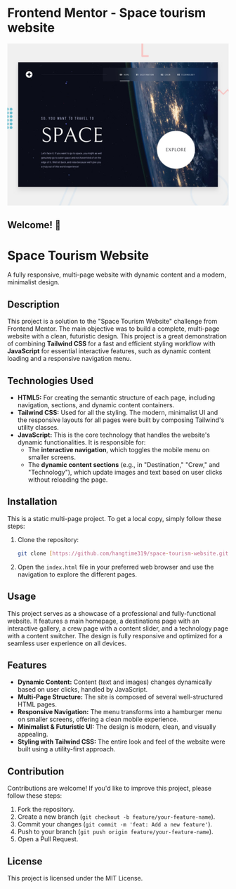 # Frontend Mentor - Space tourism website

![Design preview for the Space tourism website coding challenge](./preview.jpg)

## Welcome! 👋

# Space Tourism Website

A fully responsive, multi-page website with dynamic content and a modern, minimalist design.

## Description

This project is a solution to the "Space Tourism Website" challenge from Frontend Mentor. The main objective was to build a complete, multi-page website with a clean, futuristic design. This project is a great demonstration of combining **Tailwind CSS** for a fast and efficient styling workflow with **JavaScript** for essential interactive features, such as dynamic content loading and a responsive navigation menu.

## Technologies Used

* **HTML5:** For creating the semantic structure of each page, including navigation, sections, and dynamic content containers.
* **Tailwind CSS:** Used for all the styling. The modern, minimalist UI and the responsive layouts for all pages were built by composing Tailwind's utility classes.
* **JavaScript:** This is the core technology that handles the website's dynamic functionalities. It is responsible for:
    * The **interactive navigation**, which toggles the mobile menu on smaller screens.
    * The **dynamic content sections** (e.g., in "Destination," "Crew," and "Technology"), which update images and text based on user clicks without reloading the page.

## Installation

This is a static multi-page project. To get a local copy, simply follow these steps:

1.  Clone the repository:
    ```bash
    git clone [https://github.com/hangtime319/space-tourism-website.git](https://github.com/hangtime319/space-tourism-website.git)
    ```
2.  Open the `index.html` file in your preferred web browser and use the navigation to explore the different pages.

## Usage

This project serves as a showcase of a professional and fully-functional website. It features a main homepage, a destinations page with an interactive gallery, a crew page with a content slider, and a technology page with a content switcher. The design is fully responsive and optimized for a seamless user experience on all devices.

## Features

* **Dynamic Content:** Content (text and images) changes dynamically based on user clicks, handled by JavaScript.
* **Multi-Page Structure:** The site is composed of several well-structured HTML pages.
* **Responsive Navigation:** The menu transforms into a hamburger menu on smaller screens, offering a clean mobile experience.
* **Minimalist & Futuristic UI:** The design is modern, clean, and visually appealing.
* **Styling with Tailwind CSS:** The entire look and feel of the website were built using a utility-first approach.

## Contribution

Contributions are welcome! If you'd like to improve this project, please follow these steps:

1.  Fork the repository.
2.  Create a new branch (`git checkout -b feature/your-feature-name`).
3.  Commit your changes (`git commit -m 'feat: Add a new feature'`).
4.  Push to your branch (`git push origin feature/your-feature-name`).
5.  Open a Pull Request.

## License

This project is licensed under the MIT License.
